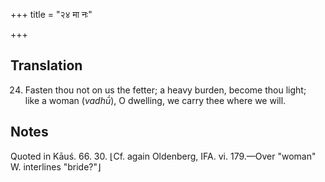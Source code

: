 +++
title = "२४ मा नः"

+++
## Translation
24. Fasten thou not on us the fetter; a heavy burden, become thou light;  
like a woman (*vadhū́*), O dwelling, we carry thee where we will.

## Notes
Quoted in Kāuś. 66. 30. ⌊Cf. again Oldenberg, IFA. vi. 179.—Over "woman"  
W. interlines "bride?"⌋
